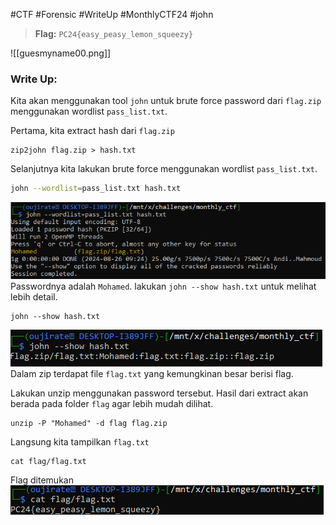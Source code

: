 #CTF #Forensic #WriteUp #MonthlyCTF24 #john

>**Flag:** `PC24{easy_peasy_lemon_squeezy}`

![[guesmyname00.png]]

### Write Up:
Kita akan menggunakan tool `john` untuk brute force password dari `flag.zip` menggunakan wordlist `pass_list.txt`.

Pertama, kita extract hash dari `flag.zip`
```
zip2john flag.zip > hash.txt
```

Selanjutnya kita lakukan brute force menggunakan wordlist `pass_list.txt`.
```sh
john --wordlist=pass_list.txt hash.txt
```

![guesmyname01.png](./img/guesmyname01.png)
Passwordnya adalah `Mohamed`. lakukan `john --show hash.txt` untuk melihat lebih detail.
```
john --show hash.txt
```

![guesmyname02.png](./img/guesmyname02.png)
 Dalam zip terdapat file `flag.txt` yang kemungkinan besar berisi flag.

Lakukan unzip menggunakan password tersebut.
Hasil dari extract akan berada pada folder `flag` agar lebih mudah dilihat.
```
unzip -P "Mohamed" -d flag flag.zip
```

Langsung kita tampilkan `flag.txt`
```
cat flag/flag.txt
```

Flag ditemukan
![guesmyname03.png](./img/guesmyname03.png)
